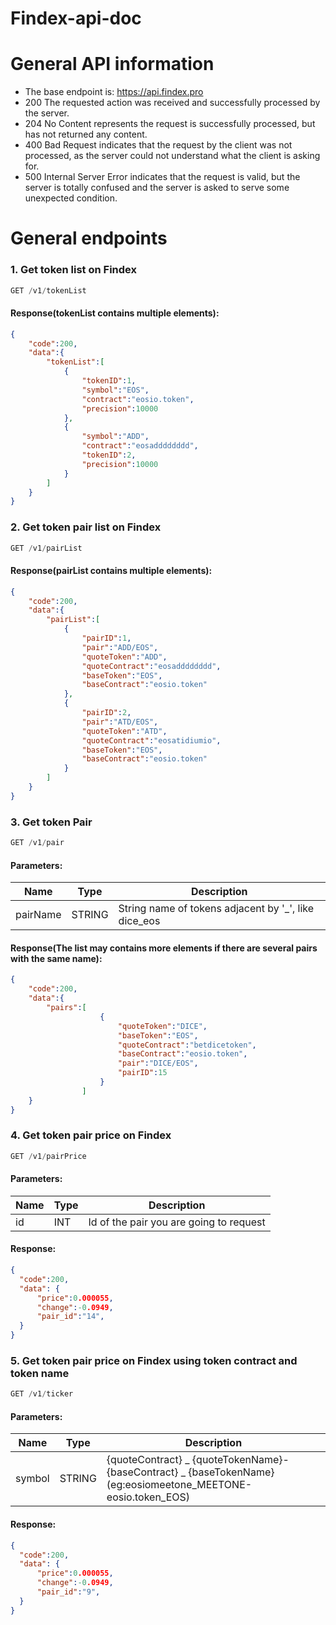 # Findex-api-doc

# General API information
 * The base endpoint is: https://api.findex.pro
 * 200 The requested action was received and successfully processed by the server.
 * 204 No Content represents the request is successfully processed, but has not returned any content.
 * 400 Bad Request indicates that the request by the client was not processed, as the server could not understand what the client is asking for.
 * 500 Internal Server Error indicates that the request is valid, but the server is totally confused and the server is asked to serve some unexpected condition.



# General endpoints
### 1. Get token list on Findex
```javascript
GET /v1/tokenList
```
#### Response(tokenList contains multiple elements):
```json
{
    "code":200,
    "data":{
        "tokenList":[
            {
                "tokenID":1,
                "symbol":"EOS",
                "contract":"eosio.token",
                "precision":10000
            },
            {
                "symbol":"ADD",
                "contract":"eosadddddddd",
                "tokenID":2,
                "precision":10000
            }
        ]    
    }
}
```
### 2. Get token pair list on Findex
```javascript
GET /v1/pairList
```
#### Response(pairList contains multiple elements):
```json
{
    "code":200,
    "data":{
        "pairList":[
            {
                "pairID":1,
                "pair":"ADD/EOS",
                "quoteToken":"ADD",
                "quoteContract":"eosadddddddd",
                "baseToken":"EOS",
                "baseContract":"eosio.token"
            },
            {
                "pairID":2,
                "pair":"ATD/EOS",
                "quoteToken":"ATD",
                "quoteContract":"eosatidiumio",
                "baseToken":"EOS",
                "baseContract":"eosio.token"
            }
        ]
    }
}
```


### 3. Get token Pair
```javascript
GET /v1/pair
```
#### Parameters:
| Name        | Type   | Description |
| ----------- | ------ | ----------- |
| pairName    | STRING | String name of tokens adjacent by '_', like dice_eos |

#### Response(The list may contains more elements if there are several pairs with the same name):
```json
{
    "code":200,
    "data":{
        "pairs":[
                    {
                        "quoteToken":"DICE",
                        "baseToken":"EOS",
                        "quoteContract":"betdicetoken",
                        "baseContract":"eosio.token",
                        "pair":"DICE/EOS",
                        "pairID":15
                    }
                ]
    }
}
```


### 4. Get token pair price on Findex
```javascript
GET /v1/pairPrice
```
#### Parameters:
| Name        | Type | Description |
| ----------- | -----| ----------- |
| id      | INT       | Id of the pair you are going to request  |


#### Response:
```json
{
  "code":200,
  "data": {
      "price":0.000055,
      "change":-0.0949,
      "pair_id":"14",
  }
}
```


### 5. Get token pair price on Findex using token contract and token name
```javascript
GET /v1/ticker
```
#### Parameters:
| Name        | Type |       Description                |
| ----------- | -----| ---------------------------------------------    |
| symbol      |STRING| {quoteContract} _ {quoteTokenName}-{baseContract} _ {baseTokenName} (eg:eosiomeetone_MEETONE-eosio.token_EOS) |

#### Response:
```json
{
  "code":200,
  "data": {
      "price":0.000055,
      "change":-0.0949,
      "pair_id":"9",
  }
}
```
